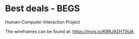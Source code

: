 # Best deals - BEGS

Human-Computer Interaction Project

The wireframes can be found at: https://invis.io/KBRJ9ZHT9UA
